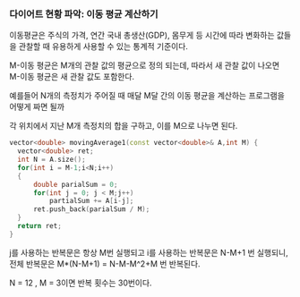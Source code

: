 ### 다이어트 현황 파악: 이동 평균 계산하기

이동평균은  주식의 가격, 연간 국내 총생산(GDP), 몸무게 등 시간에 따라 변화하는 값들을 관찰할 때 유용하게 사용할 수 있는 통계적 기준이다.

M-이동 평균은 M개의 관찰 값의 평균으로 정의 되는데, 따라서 새 관찰 값이 나오면 M-이동 평균은 새 관찰 값도 포함한다.

예를들어 N개의 측정치가 주어질 때 매달 M달 간의 이동 평균을 계산하는 프로그램을 어떻게 짜면 될까

각 위치에서 지난 M개 측정치의  합을 구하고, 이를 M으로 나누면 된다.

```C++
vector<double> movingAverage1(const vector<double>& A,int M) {
  vector<double> ret;
  int N = A.size();
  for(int i = M-1;i<N;i++)
  {
      double parialSum = 0;
      for(int j = 0; j < M;j++)
          partialSum += A[i-j];
      ret.push_back(parialSum / M);
  }    
  return ret;
}
```

j를 사용하는 반복문은 항상 M번 실행되고 i를 사용하는 반복문은 N-M+1 번 실행되니, 전체 반복문은 M*(N-M+1) = N-M-M^2+M 번 반복된다.

N = 12 , M = 3이면 반복 횟수는 30번이다.

